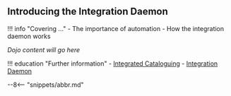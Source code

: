 <!-- SPDX-License-Identifier: CC-BY-4.0 -->
<!-- Copyright Contributors to the Egeria project. -->

## Introducing the Integration Daemon

!!! info "Covering ..."
    - The importance of automation
    - How the integration daemon works

*Dojo content will go here*

!!! education "Further information"
    - [Integrated Cataloguing](/features/integrated-cataloguing/overview)
    - [Integration Daemon](/concepts/integration-daemon)


--8<-- "snippets/abbr.md"